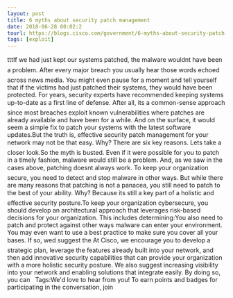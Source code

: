 ```yaml
---
layout: post
title: 6 myths about security patch management
date: 2018-06-28 00:02:2
tourl: https://blogs.cisco.com/government/6-myths-about-security-patch-management
tags: [exploit]
---
```

tttIf we had just kept our systems patched, the malware wouldnt have been a problem. After every major breach you usually hear those words echoed across news media. You might even pause for a moment and tell yourself that if the victims had just patched their systems, they would have been protected. For years, security experts have recommended keeping systems up-to-date as a first line of defense. After all, its a common-sense approach since most breaches exploit known vulnerabilities where patches are already available and have been for a while. And on the surface, it would seem a simple fix to patch your systems with the latest software updates.But the truth is, effective security patch management for your network may not be that easy. Why? There are six key reasons. Lets take a closer look.So the myth is busted. Even if it were possible for you to patch in a timely fashion, malware would still be a problem. And, as we saw in the cases above, patching doesnt always work. To keep your organization secure, you need to detect and stop malware in other ways. But while there are many reasons that patching is not a panacea, you still need to patch to the best of your ability. Why? Because its still a key part of a holistic and effective security posture.To keep your organization cybersecure, you should develop an architectural approach that leverages risk-based decisions for your organization. This includes determining:You also need to patch and protect against other ways malware can enter your environment. You may even want to use a best practice to make sure you cover all your bases. If so, wed suggest the At Cisco, we encourage you to develop a strategic plan, leverage the features already built into your network, and then add innovative security capabilities that can provide your organization with a more holistic security posture. We also suggest increasing visibility into your network and enabling solutions that integrate easily. By doing so, you can   Tags:We'd love to hear from you! To earn points and badges for participating in the conversation, join 